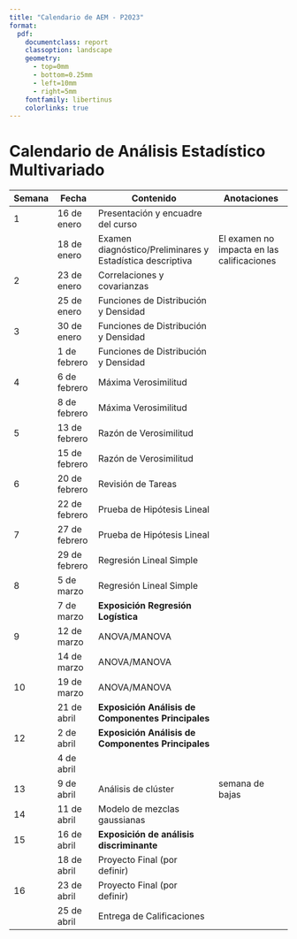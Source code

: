 ```yaml
---
title: "Calendario de AEM - P2023"
format:
  pdf:
    documentclass: report
    classoption: landscape
    geometry:
      - top=0mm
      - bottom=0.25mm
      - left=10mm
      - right=5mm
    fontfamily: libertinus
    colorlinks: true
---
```


# Calendario de Análisis Estadístico Multivariado

| Semana | Fecha         | Contenido                                                 | Anotaciones                                |
| ------ | ------------- | --------------------------------------------------------- | ------------------------------------------ |
| 1      | 16 de enero   | Presentación y encuadre del curso                         |                                            |
|        | 18 de enero   | Examen diagnóstico/Preliminares y Estadística descriptiva | El examen no impacta en las calificaciones |
| 2      | 23 de enero   | Correlaciones y covarianzas                               |                                            |
|        | 25 de enero   | Funciones de Distribución y Densidad                      |                                            |
| 3      | 30 de enero   | Funciones de Distribución y Densidad                      |                                            |
|        | 1 de febrero  | Funciones de Distribución y Densidad                      |                                            |
| 4      | 6 de febrero  | Máxima Verosimilitud                                      |                                            |
|        | 8 de febrero  | Máxima Verosimilitud                                      |                                            |
| 5      | 13 de febrero | Razón de Verosimilitud                                    |                                            |
|        | 15 de febrero | Razón de Verosimilitud                                    |                                            |
| 6      | 20 de febrero | Revisión de Tareas                                        |                                            |
|        | 22 de febrero | Prueba de Hipótesis Lineal                                |                                            |
| 7      | 27 de febrero | Prueba de Hipótesis Lineal                                |                                            |
|        | 29 de febrero | Regresión Lineal Simple                                   |                                            |
| 8      | 5 de marzo    | Regresión Lineal Simple                                   |                                            |
|        | 7 de marzo    | **Exposición Regresión Logística**                        |                                            |
| 9      | 12 de marzo   | ANOVA/MANOVA                                              |                                            |
|        | 14 de marzo   | ANOVA/MANOVA                                              |                                            |
| 10     | 19 de marzo   | ANOVA/MANOVA                                              |                                            |
|        | 21 de abril   | **Exposición Análisis de Componentes Principales**        |                                            |
| 12     | 2 de abril    | **Exposición Análisis de Componentes Principales**        |                                            |
|        | 4 de abril    |                                                           |                                            |
| 13     | 9 de abril    | Análisis de clúster                                       | semana de bajas                            |
| 14     | 11 de abril   | Modelo de mezclas gaussianas                              |                                            |
| 15     | 16 de abril   | **Exposición de análisis discriminante**                  |                                            |
|        | 18 de abril   | Proyecto Final (por definir)                              |                                            |
| 16     | 23 de abril   | Proyecto Final (por definir)                              |                                            |
|        | 25 de abril   | Entrega de Calificaciones                                 |                                            |
